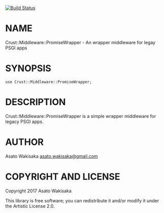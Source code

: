 [![Build Status](https://travis-ci.org/astj/p6-Crust-Middleware-Promise-Wrapper.svg?branch=master)](https://travis-ci.org/astj/p6-Crust-Middleware-Promise-Wrapper)

NAME
====

Crust::Middleware::PromiseWrapper - An wrapper middleware for legay PSGI apps

SYNOPSIS
========

    use Crust::Middleware::PromiseWrapper;

DESCRIPTION
===========

Crust::Middleware::PromiseWrapper is a simple wrapper middleware for legacy PSGI apps.

AUTHOR
======

Asato Wakisaka <asato.wakisaka@gmail.com>

COPYRIGHT AND LICENSE
=====================

Copyright 2017 Asato Wakisaka

This library is free software; you can redistribute it and/or modify it under the Artistic License 2.0.
